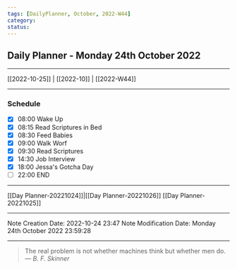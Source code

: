 ```yaml
---
tags: [DailyPlanner, October, 2022-W44]
category:
status:
---
```


## Daily Planner - Monday 24th October 2022

---
[[2022-10-25]] | [[2022-10]] | [[2022-W44]]

---
### Schedule
- [x] 08:00 Wake Up
- [x] 08:15 Read Scriptures in Bed
- [x] 08:30 Feed Babies
- [x] 09:00 Walk Worf
- [x] 09:30 Read Scriptures
- [x] 14:30 Job Interview
- [x] 18:00 Jessa's Gotcha Day
- [ ] 22:00 END

---
[[Day Planner-20221024]]|[[Day Planner-20221026]]
[[Day Planner-20221025]]

---

Note Creation Date: 2022-10-24 23:47
Note Modification Date: Monday 24th October 2022 23:59:28 

--- 
> The real problem is not whether machines think but whether men do.
> — <cite>B. F. Skinner</cite>